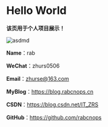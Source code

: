 # Hello World

**该页用于个人项目展示！**

![asdmd](https://csdn-rab.oss-cn-chengdu.aliyuncs.com/img/asdmd.jpg)

**Name**：rab

**WeChat**：zhurs0506

**Email**：zhurse@163.com

**MyBlog**：https://blog.rabcnops.cn

**CSDN**：https://blog.csdn.net/IT_ZRS

**GitHub**：https://github.com/rabcnops
